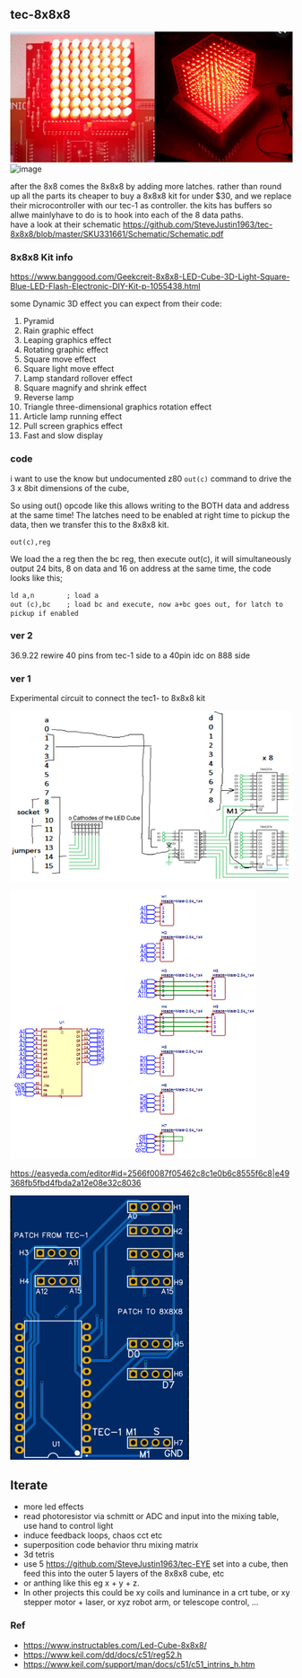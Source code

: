 ## tec-8x8x8

![](https://github.com/SteveJustin1963/tec-8x8x8/blob/master/pics/64-to-512.png)
![image](https://user-images.githubusercontent.com/58069246/192197176-98d637e0-66cb-463e-8f43-c5abc83ef2e8.png)



after the 8x8 comes the 8x8x8 by adding more latches. rather than round up all the parts its cheaper to buy a 8x8x8 kit for under $30, and we replace their microcontroller with our tec-1 as controller. the kits has buffers so allwe mainlyhave to do is to hook into each of the 8 data paths.  
have a look at their schematic https://github.com/SteveJustin1963/tec-8x8x8/blob/master/SKU331661/Schematic/Schematic.pdf






### 8x8x8 Kit info
https://www.banggood.com/Geekcreit-8x8x8-LED-Cube-3D-Light-Square-Blue-LED-Flash-Electronic-DIY-Kit-p-1055438.html


some Dynamic 3D effect you can expect from their code:
1. Pyramid
2. Rain graphic effect
3. Leaping graphics effect
4. Rotating graphic effect
5. Square move effect
6. Square light move effect
7. Lamp standard rollover effect
8. Square magnify and shrink effect
9. Reverse lamp
10. Triangle three-dimensional graphics rotation effect
11. Article lamp running effect
12. Pull screen graphics effect
13. Fast and slow display








### code
i want to use the know but undocumented z80 `out(c)` command to drive the 3 x 8bit dimensions of the cube,


So using out() opcode like this allows writing to the BOTH data and address at the same time! 
The latches need to be enabled at right time to pickup the data, then we transfer this to the 8x8x8 kit. 

```
out(c),reg
```

We load the a reg then the bc reg, then execute out(c), it will simultaneously output 24 bits, 8 on data and 16 on address at the same time, the code looks like this;
```
ld a,n        ; load a
out (c),bc    ; load bc and execute, now a+bc goes out, for latch to pickup if enabled
```

### ver 2
36.9.22
rewire 40 pins from tec-1 side to a 40pin idc on 888 side



### ver 1

Experimental circuit to connect the tec1- to 8x8x8 kit

![](https://github.com/SteveJustin1963/tec-8x8x8/blob/master/pics/wiring-1.png)

![](https://github.com/SteveJustin1963/tec-8x8x8/blob/master/pics/schem-1.png)



https://easyeda.com/editor#id=2566f0087f05462c8c1e0b6c8555f6c8|e49368fb5fbd4fbda2a12e08e32c8036

![](https://github.com/SteveJustin1963/tec-8x8x8/blob/master/pics/pcb.png)
 









 

## Iterate
- more led effects
- read photoresistor via schmitt or ADC and input into the mixing table, use hand to control light 
- induce feedback loops, chaos cct etc
- superposition code behavior thru mixing matrix
- 3d tetris
- use 5 https://github.com/SteveJustin1963/tec-EYE set into a cube, then feed this into the outer 5 layers of the 8x8x8 cube, etc
- or anthing like this eg x + y + z. 
- In other projects this could be xy coils and luminance in a crt tube, or xy stepper motor + laser, or xyz robot arm, or telescope control, ...




 ### Ref

- https://www.instructables.com/Led-Cube-8x8x8/
- https://www.keil.com/dd/docs/c51/reg52.h
- https://www.keil.com/support/man/docs/c51/c51_intrins_h.htm



